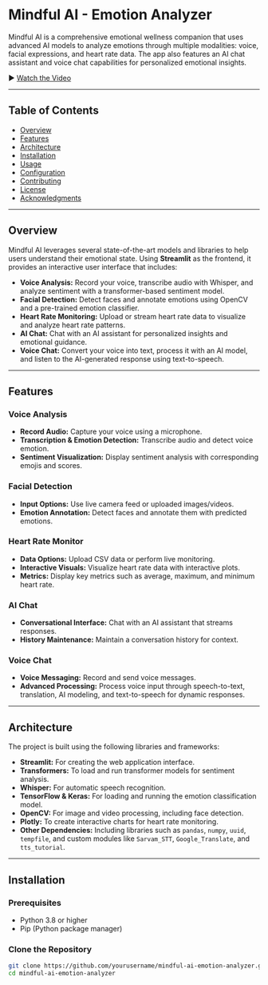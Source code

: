 # Mindful AI - Emotion Analyzer

Mindful AI is a comprehensive emotional wellness companion that uses advanced AI models to analyze emotions through multiple modalities: voice, facial expressions, and heart rate data. The app also features an AI chat assistant and voice chat capabilities for personalized emotional insights.

▶ [Watch the Video](https://drive.google.com/file/d/1B_A_sPWeP4-VMxd5D7qPZyad0_V253gA/view?usp=sharing)

---

## Table of Contents
- [Overview](#overview)
- [Features](#features)
- [Architecture](#architecture)
- [Installation](#installation)
- [Usage](#usage)
- [Configuration](#configuration)
- [Contributing](#contributing)
- [License](#license)
- [Acknowledgments](#acknowledgments)

---

## Overview

Mindful AI leverages several state-of-the-art models and libraries to help users understand their emotional state. Using **Streamlit** as the frontend, it provides an interactive user interface that includes:

- **Voice Analysis:** Record your voice, transcribe audio with Whisper, and analyze sentiment with a transformer-based sentiment model.
- **Facial Detection:** Detect faces and annotate emotions using OpenCV and a pre-trained emotion classifier.
- **Heart Rate Monitoring:** Upload or stream heart rate data to visualize and analyze heart rate patterns.
- **AI Chat:** Chat with an AI assistant for personalized insights and emotional guidance.
- **Voice Chat:** Convert your voice into text, process it with an AI model, and listen to the AI-generated response using text-to-speech.

---

## Features

### Voice Analysis
- **Record Audio:** Capture your voice using a microphone.
- **Transcription & Emotion Detection:** Transcribe audio and detect voice emotion.
- **Sentiment Visualization:** Display sentiment analysis with corresponding emojis and scores.

### Facial Detection
- **Input Options:** Use live camera feed or uploaded images/videos.
- **Emotion Annotation:** Detect faces and annotate them with predicted emotions.

### Heart Rate Monitor
- **Data Options:** Upload CSV data or perform live monitoring.
- **Interactive Visuals:** Visualize heart rate data with interactive plots.
- **Metrics:** Display key metrics such as average, maximum, and minimum heart rate.

### AI Chat
- **Conversational Interface:** Chat with an AI assistant that streams responses.
- **History Maintenance:** Maintain a conversation history for context.

### Voice Chat
- **Voice Messaging:** Record and send voice messages.
- **Advanced Processing:** Process voice input through speech-to-text, translation, AI modeling, and text-to-speech for dynamic responses.

---

## Architecture

The project is built using the following libraries and frameworks:

- **Streamlit:** For creating the web application interface.
- **Transformers:** To load and run transformer models for sentiment analysis.
- **Whisper:** For automatic speech recognition.
- **TensorFlow & Keras:** For loading and running the emotion classification model.
- **OpenCV:** For image and video processing, including face detection.
- **Plotly:** To create interactive charts for heart rate monitoring.
- **Other Dependencies:** Including libraries such as `pandas`, `numpy`, `uuid`, `tempfile`, and custom modules like `Sarvam_STT`, `Google_Translate`, and `tts_tutorial`.

---

## Installation

### Prerequisites
- Python 3.8 or higher
- Pip (Python package manager)

### Clone the Repository
```bash
git clone https://github.com/yourusername/mindful-ai-emotion-analyzer.git
cd mindful-ai-emotion-analyzer
